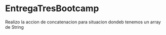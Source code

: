 <h1> EntregaTresBootcamp</h1>
<p>Realizo la accion de concatenacion para situacion dondeb tenemos un array de String</p>
